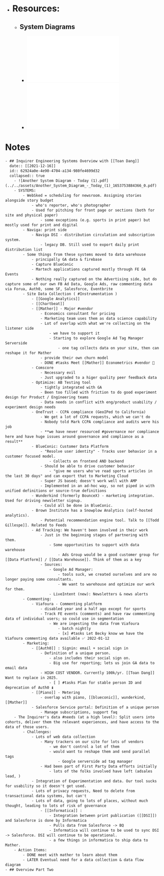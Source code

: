- # Resources:
	- ## System Diagrams
		- ![Inquirer Architecture Diagram - 2020 (1).pdf](../../assets/Inquirer_Architecture_Diagram_-_2020_(1)_1653753907535_0.pdf)
		- ![Another System Diagram - Today (1).pdf](../../assets/Another_System_Diagram_-_Today_(1)_1653753884366_0.pdf)
# Notes
	- ## Inquirer Engineering Systems Overview with [[Toan Dang]]
	  date:: [[2021-12-16]]
	  id:: 62924a0e-4e90-4704-a134-980fe4699d32
	  collapsed:: true
		- ![Another System Diagram - Today (1).pdf](../../assets/Another_System_Diagram_-_Today_(1)_1653753884366_0.pdf)
		- SYSTEMS:
			- WebSked = scheduling for newsroom. Assigning stories alongside story budget
				- who's reporter, who's photographer
				- Used for pitching for front page or sections (both for site and physical paper)
					- some exceptions (e.g. sports in print paper) but mostly used for print and digital
			- Naviga: print side
				- Naviga DSI - distribution circulation and subscription system.
					- legacy DB. Still used to export daily print distribution list
			- Some things from these systems moved to data warehouse
				- principally GA data & firebase
				- Capture BlueConic
				- Martech applications captured mostly through FE GA Events
				- Nothing really captured on the Advertising side, but do capture some of our own FB Ad Data, Google Ads, raw commenting data via Forua, Auth0, some SF, Salesforce, Eventbrite
			- Site Data Collection ( #Instrumentation )
				- [[Google Analytics]]
				- [[Chartbeat]]
				- [[Mather]] - Major #vendor
					- Economics consultant for pricing
					- Marketing team uses them as data science capability
					- Lot of overlap with what we're collecting on the listener side
						- we have to support it
						- Starting to explore Google Ad Tag Manager Serverside
							- one tag collects data on your site, then can reshape it for Mather
					- provide their own churn model
					- DONE #tasks Meet [[Mather]] Econometrics #vendor 🔼
				- Comscore
					- Necessary evil
					- Just upgraded to a higer quality peer feedback data
				- Optimize: AB Testing tool
					- tightly integrated with GA
					- Been too filled with friction to do good experiment design for Product / Engineering teams
					- Data needs in conflict with eng/product usability / experiment design needs
				- OneTrust - CCPA compliance (GeoIPed to California)
					- We get a lot of CCPA requests, which we can't do
					- Nobody told Mark CCPA compliance and audits were his job
					- **we have never resourced #governance nor compliance here and have huge issues around governance and compliance as a result**
				- BlueConic: Customer Data Platform
					- "Resolve user identity" - Tracks user behavior in a customer focused model.
						- Collects on frontend AND backend
					- Should be able to drive customer behavior
						- "give me users who've read sports articles in the last 30 days" and can export that to Marketing Cloud
					- Super JS based; doesn't work well with AMP
					- Implemented in an ad-hoc way, so not piped in with unified definitions or source-true definitions
				- Wunderkind (formerly BounceX) - marketing integration. Used for driving newsletter signup.
					- Could all be done in BlueConic.
				- Brown Institute has a Snowplow Analytics (self-hosted analytics).
					- Potential recommendation engine tool. Talk to [[Todd Gillespe]]. Related to Feeds
				- Ad Tracking: We haven't been involved in their work
					- Just in the beginning stages of partnering with them.
						- Some opportunities to support with data warehouse
							- Ads Group would be a good customer group for [[Data Platform]] / [[Data Warehouse]]. Think of them as a key
					- Sources:
						- Google Ad Manager:
							- tools suck, we created ourselves and are no longer paying some consultants.
							- We want to warehouse and optimize our work for them.
						- LiveIntent (new): Newsletters & news alerts
			- Commenting:
				- Viafoura - Commenting platform
					- disabled year and a half ago except for sports
					- Track FE events (comments) and have raw commenting data of individual users; so could use in segmentation
						- We are ingesting the data from Viafoura
							- batch nightly
							- [x] #tasks Let Becky know we have the Viafoura commenting data available ✅ 2022-01-12
			- Marketing:
				- [[Auth0]] : Signin: email + social sign in
					- Definition of a unique person.
						- also includes their social sign on.
						- Big use for reporting; lets us join GA data to email data
					- HIGH COST VENDOR. Currently 100k/yr. [[Toan Dang]] Want to replace in 2025.
						- [ ] #tasks Plan for stable person ID and deprecation of Auth0 ⏫
				- [[Piano]] - Metering
					- overlap with piano, [[blueconic]], wunderkind, [[Mather]]
				- Salesforce Service portal: Definition of a unique person
					- Manage subscriptions, support faq
		- The Inquirer's data #needs (at a high level): Split users into cohorts, deliver them the relevant experiences, and have access to the data of those users.
			- Challenges:
				- Lots of web data collection
					- Many trackers on our site for lots of vendors
						- we don't control a lot of them
						- would want to reshape them and send parallel tags
							- Google serverside ad tag manager
					- Had been part of First Party Data efforts initially
						- lots of the folks involved have left (adsales lead, )
				- Integration of Experimentation and data. Our tool sucks for usability so it doesn't get used.
				- Lots of privacy requests, Need to delete from transactional data systems, but can't
				- Lots of data, going to lots of places, without much thought, leading to lots of risk of governance
					- [[Informatica]] :
						- Integration between print publication ([[DSI]]) and Salesforce is done by Informatica
						- Pulls data from Salesforce -> BQ
						- Informatica will continue to be used to sync DSI -> Salesforce. DSI will continue to be operational.
						- a few things in informatica to ship data to Mather.
		- Action Items:
			- DONE meet with mather to learn about them
			- LATER Eventual need for a data collection & data flow diagram
	- ## Overview Part Two